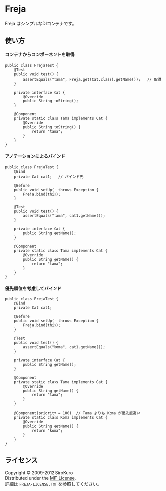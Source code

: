 Freja
===========================================
Freja はシンプルなDIコンテナです。

使い方
------

#### コンテナからコンポーネントを取得

    public class FrejaTest {
        @Test
        public void test() {
            assertEquals("tama", Freja.get(Cat.class).getName());   // 取得
        }
        
        private interface Cat {
            @Override
            public String toString();
        }
        
        @Component
        private static class Tama implements Cat {
            @Override
            public String toString() {
                return "tama";
            }
        }
    }


#### アノテーションによるバインド

    public class FrejaTest {
        @Bind
        private Cat cat1;   // バインド先
        
        @Before
        public void setUp() throws Exception {
            Freja.bind(this);
        }
        
        @Test
        public void test() {
            assertEquals("tama", cat1.getName());
        }
        
        private interface Cat {
            public String getName();
        }
        
        @Component
        private static class Tama implements Cat {
            @Override
            public String getName() {
                return "tama";
            }
        }
    }

#### 優先順位を考慮してバインド

    public class FrejaTest {
        @Bind
        private Cat cat1;
        
        @Before
        public void setUp() throws Exception {
            Freja.bind(this);
        }
        
        @Test
        public void test() {
            assertEquals("koma", cat1.getName());
        }
        
        private interface Cat {
            public String getName();
        }
        
        @Component
        private static class Tama implements Cat {
            @Override
            public String getName() {
                return "tama";
            }
        }
        
        @Component(priority = 100)  // Tama よりも Koma が優先度高い
        private static class Koma implements Cat {
            @Override
            public String getName() {
                return "koma";
            }
        }
    }


ライセンス
----------
Copyright &copy; 2009-2012 SiroKuro  
Distributed under the [MIT License][mit].  
詳細は `FREJA-LICENSE.TXT` を参照してください。  

[MIT]: http://www.opensource.org/licenses/mit-license.php
